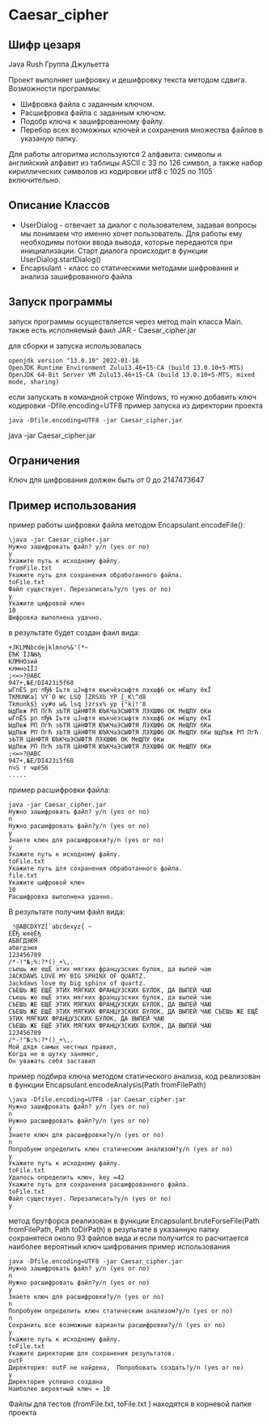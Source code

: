 Caesar_cipher
=========
Шифр цезаря 
-----------------
Java Rush
Группа Джульетта





Проект выполняет шифровку и дешифровку текста методом сдвига.
Возможности программы:
- Шифровка файла с заданным ключом.
- Расшифровка файла с заданным ключом.
- Подобр ключа к зашифрованному файлу.
- Перебор всех возможных ключей и сохранения множества файлов в указаную папку.

Для работы алгоритма используются 2 алфавита: символы и английский алфавит из таблицы ASCII c 33 по 126 символ,
а также набор кириллических символов из кодировки utf8 с 1025 по 1105 включительно.

Описание Классов
-----------
- UserDialog - отвечает за диалог с пользователем, задавая вопросы мы понимаем что именно хочет пользователь.
Для работы ему необходимы потоки ввода вывода, которые передаются при инициализации.
Старт диалога происходит в функции UserDialog.startDialog() 
- Encapsulant - класс со статическими методами шифрования и анализа зашифрованного файла


Запуск программы
-----------
запуск программы осуществляется через метод main класса Main.
также есть исполняемый фаил  JAR - Caesar_cipher.jar

для сборки и запуска использовалась
```shell
openjdk version "13.0.10" 2022-01-18
OpenJDK Runtime Environment Zulu13.46+15-CA (build 13.0.10+5-MTS)
OpenJDK 64-Bit Server VM Zulu13.46+15-CA (build 13.0.10+5-MTS, mixed mode, sharing)
```
если запускать в командной строке Windows, то нужно добавить ключ кодировки -Dfile.encoding=UTF8
пример запуска из директории проекта
```shell
java -Dfile.encoding=UTF8 -jar Caesar_cipher.jar
```
java -jar Caesar_cipher.jar

Ограничения
-----------
Ключ для шифрования должен быть от 0 до  2147473647

Пример использования
-----------
пример работы шифровки файла методом Encapsulant.encodeFile():
```shell
\java -jar Caesar_cipher.jar
Нужно зашифровать файл? y/n (yes or no)
y
Укажите путь к исходному файлу.
fromFile.txt
Укажите путь для сохранения обработанного файла.
toFile.txt
Файл существует. Перезаписать?y/n (yes or no)
y
Укажите цифровой ключ
10
Шифровка выполнена удачно.
```
в результате будет создан фаил вида:
```shell
+JKLMNbcdejklmno%&'(*~
ЀЋЌ ЇЈЉЊђ
КЛМНОзий
клмноІЇЈ
;<=>?@ABC
947+,№E/DI423i5f68
ыЃпЁЅ рп пЂЊ Іьтя цЈнфтя юъкчѐэсыфтя лэхшф6 ок мЄщпу ёкЇ
TKMUNKa] VY`O Wc LSQ ]ZRSXb YP [_K\^d8
Tkmunk$} vy#o w& lsq }zrsx% yp {"k|!'8
ЫдПвж РП ПгЋ зЬТЯ ЦйНФТЯ ЮЪКЧаЭСЫФТЯ ЛЭХШФ6 ОК МеЩПУ бКи
ыЃпЁЅ рп пЂЊ Іьтя цЈнфтя юъкчѐэсыфтя лэхшф6 ок мЄщпу ёкЇ
ЫдПвж РП ПгЋ зЬТЯ ЦйНФТЯ ЮЪКЧаЭСЫФТЯ ЛЭХШФ6 ОК МеЩПУ бКи
ЫдПвж РП ПгЋ зЬТЯ ЦйНФТЯ ЮЪКЧаЭСЫФТЯ ЛЭХШФ6 ОК МеЩПУ бКи ЫдПвж РП ПгЋ зЬТЯ ЦйНФТЯ ЮЪКЧаЭСЫФТЯ ЛЭХШФ6 ОК МеЩПУ бКи
ЫдПвж РП ПгЋ зЬТЯ ЦйНФТЯ ЮЪКЧаЭСЫФТЯ ЛЭХШФ6 ОК МеЩПУ бКи
;<=>?@ABC
947+,№E/DI423i5f68
пчЅ т чшёЅ6
.....
```
пример расшифровки файла:
```shell
java -jar Caesar_cipher.jar
Нужно зашифровать файл? y/n (yes or no)
n
Нужно расшифровать файл?y/n (yes or no)
y
Знаете ключ для расшифровки?y/n (yes or no)
y
Укажите путь к исходному файлу.
toFile.txt
Укажите путь для сохранения обработанного файла.
file.txt
Укажите цифровой ключ
10
Расшифровка выполнена удачно.
```
В результате получим файл вида:
```shell
 !@ABCDXYZ[`abcdexyz{ ~
ЀЁЂ юяѐЀђ
АБВГДЭЮЯ
абвгдэюя
123456789
/*-!"№;%:?*()_+\,.
съешь же ещЀ этих мягких французских булок, да выпей чаю
JACKDAWS LOVE MY BIG SPHINX OF QUARTZ.
Jackdaws love my big sphinx of quartz.
СЪЕШЬ ЖЕ ЕЩЁ ЭТИХ МЯГКИХ ФРАНЦУЗСКИХ БУЛОК, ДА ВЫПЕЙ ЧАЮ
съешь же ещЀ этих мягких французских булок, да выпей чаю 
СЪЕШЬ ЖЕ ЕЩЁ ЭТИХ МЯГКИХ ФРАНЦУЗСКИХ БУЛОК, ДА ВЫПЕЙ ЧАЮ 
СЪЕШЬ ЖЕ ЕЩЁ ЭТИХ МЯГКИХ ФРАНЦУЗСКИХ БУЛОК, ДА ВЫПЕЙ ЧАЮ СЪЕШЬ ЖЕ ЕЩЁ ЭТИХ МЯГКИХ ФРАНЦУЗСКИХ БУЛОК, ДА ВЫПЕЙ ЧАЮ 
СЪЕШЬ ЖЕ ЕЩЁ ЭТИХ МЯГКИХ ФРАНЦУЗСКИХ БУЛОК, ДА ВЫПЕЙ ЧАЮ 
123456789
/*-!"№;%:?*()_+\,.
Мой дядя самых честных правил,
Когда не в шутку занемог,
Он уважать себя заставил
```

пример подбира ключа методом статического анализа, код реализован в функции Encapsulant.encodeAnalysis(Path fromFilePath)
```shell
\java -Dfile.encoding=UTF8 -jar Caesar_cipher.jar
Нужно зашифровать файл? y/n (yes or no)
n
Нужно расшифровать файл?y/n (yes or no)
y
Знаете ключ для расшифровки?y/n (yes or no)
n
Попробуем определить ключ статическим анализом?y/n (yes or no)
y
Укажите путь к исходному файлу.
toFile.txt
Удалось определить ключ, key =42
Укажите путь для сохранения расшифрованного файла.
toFile.txt
Файл существует. Перезаписать?y/n (yes or no)
y
```

метод брутфорса реализован в  функции Encapsulant.bruteForseFile(Path fromFilePath, Path toDirPath)
в результате в указанную папку сохранятеся около 93 файлов вида и если получится то расчитается наиболее вероятный ключ шифрования
пример использования

```shell
java -Dfile.encoding=UTF8 -jar Caesar_cipher.jar
Нужно зашифровать файл? y/n (yes or no)
n
Нужно расшифровать файл?y/n (yes or no)
y
Знаете ключ для расшифровки?y/n (yes or no)
n
Попробуем определить ключ статическим анализом?y/n (yes or no)
n
Сохранить все возможные варианты расшифровки?y/n (yes or no)
y
Укажите путь к исходному файлу.
toFile.txt
Укажите директорию для сохранения результатов.
outF
Директория: outF не найдена,  Попробовать создать?y/n (yes or no)
y
Директория успешно создана
Наиболее вероятный ключ = 10
```

Файлы для тестов (fromFile.txt, toFile.txt )  находятся в корневой папке проекта